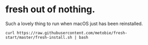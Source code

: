 # fresh out of nothing.
Such a lovely thing to run when macOS just has been reinstalled.

```shell
curl https://raw.githubusercontent.com/metobie/fresh-start/master/fresh-install.sh | bash
```
